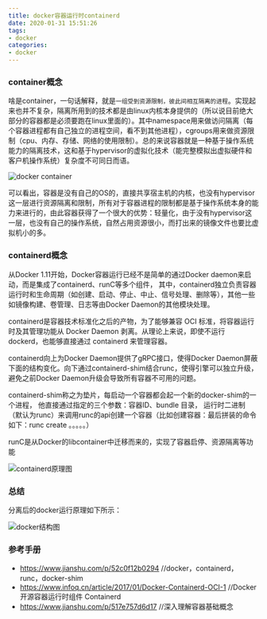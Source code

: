 ```yaml
---
title: docker容器运行时containerd
date: 2020-01-31 15:51:26
tags:
- docker
categories:
- docker
---
```


### container概念

啥是container，一句话解释，就是`一组受到资源限制，彼此间相互隔离的进程`。实现起来也并不复杂，隔离所用到的技术都是由linux内核本身提供的（所以说目前绝大部分的容器都是必须要跑在linux里面的）。其中namespace用来做访问隔离（每个容器进程都有自己独立的进程空间，看不到其他进程），cgroups用来做资源限制（cpu、内存、存储、网络的使用限制）。总的来说容器就是一种基于操作系统能力的隔离技术，这和基于hypervisor的虚拟化技术（能完整模拟出虚拟硬件和客户机操作系统）复杂度不可同日而语。

![docker container](https://upload-images.jianshu.io/upload_images/14871146-b3bbac53379514ac.png)

可以看出，容器是没有自己的OS的，直接共享宿主机的内核，也没有hypervisor这一层进行资源隔离和限制，所有对于容器进程的限制都是基于操作系统本身的能力来进行的，由此容器获得了一个很大的优势：轻量化，由于没有hypervisor这一层，也没有自己的操作系统，自然占用资源很小，而打出来的镜像文件也要比虚拟机小的多。

### containerd概念

从Docker 1.11开始，Docker容器运行已经不是简单的通过Docker daemon来启动，而是集成了containerd、runC等多个组件， 其中，containerd独立负责容器运行时和生命周期（如创建、启动、停止、中止、信号处理、删除等），其他一些如镜像构建、卷管理、日志等由Docker Daemon的其他模块处理。

containerd是容器技术标准化之后的产物，为了能够兼容 OCI 标准，将容器运行时及其管理功能从 Docker Daemon 剥离。从理论上来说，即使不运行 dockerd，也能够直接通过 containerd 来管理容器。

containerd向上为Docker Daemon提供了gRPC接口，使得Docker Daemon屏蔽下面的结构变化。向下通过containerd-shim结合runc，使得引擎可以独立升级，避免之前Docker Daemon升级会导致所有容器不可用的问题。

containerd-shim称之为垫片，每启动一个容器都会起一个新的docker-shim的一个进程， 他直接通过指定的三个参数：容器ID、bundle 目录， 运行时二进制（默认为runc）来调用runc的api创建一个容器（比如创建容器：最后拼装的命令如下：runc create 。。。。。）

runC是从Docker的libcontainer中迁移而来的，实现了容器启停、资源隔离等功能

![containerd原理图](https://jiajunhuang.com/articles/img/containerd_architecture.png)

### 总结
分离后的docker运行原理如下所示：

![docker结构图](https://fafucoder-1252756369.cos.ap-nanjing.myqcloud.com/202302281553940.png)

### 参考手册
- https://www.jianshu.com/p/52c0f12b0294        //docker，containerd，runc，docker-shim
- https://www.infoq.cn/article/2017/01/Docker-Containerd-OCI-1   //Docker 开源容器运行时组件 Containerd
- https://www.jianshu.com/p/517e757d6d17        //深入理解容器基础概念